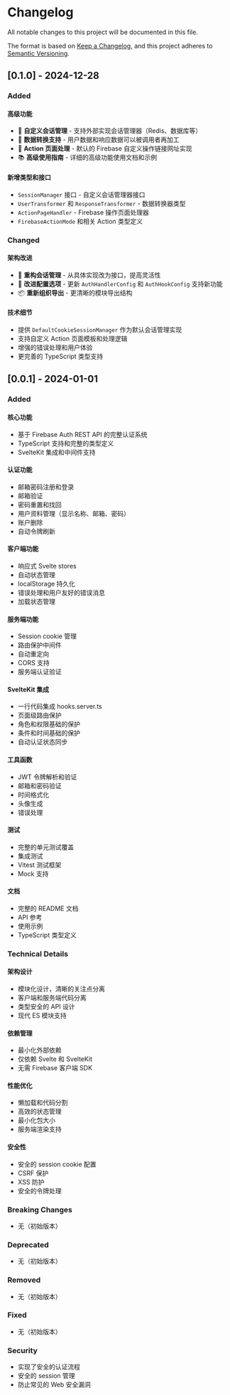 # Changelog

All notable changes to this project will be documented in this file.

The format is based on [Keep a Changelog](https://keepachangelog.com/en/1.0.0/),
and this project adheres to [Semantic Versioning](https://semver.org/spec/v2.0.0.html).

## [0.1.0] - 2024-12-28

### Added

#### 高级功能
- 🔧 **自定义会话管理** - 支持外部实现会话管理器（Redis、数据库等）
- 🔄 **数据转换支持** - 用户数据和响应数据可以被调用者再加工
- 🎨 **Action 页面处理** - 默认的 Firebase 自定义操作链接网址实现
- 📚 **高级使用指南** - 详细的高级功能使用文档和示例

#### 新增类型和接口
- `SessionManager` 接口 - 自定义会话管理器接口
- `UserTransformer` 和 `ResponseTransformer` - 数据转换器类型
- `ActionPageHandler` - Firebase 操作页面处理器
- `FirebaseActionMode` 和相关 Action 类型定义

### Changed

#### 架构改进
- 🔧 **重构会话管理** - 从具体实现改为接口，提高灵活性
- 🎯 **改进配置选项** - 更新 `AuthHandlerConfig` 和 `AuthHookConfig` 支持新功能
- 📦 **重新组织导出** - 更清晰的模块导出结构

#### 技术细节
- 提供 `DefaultCookieSessionManager` 作为默认会话管理实现
- 支持自定义 Action 页面模板和处理逻辑
- 增强的错误处理和用户体验
- 更完善的 TypeScript 类型支持

## [0.0.1] - 2024-01-01

### Added

#### 核心功能
- 基于 Firebase Auth REST API 的完整认证系统
- TypeScript 支持和完整的类型定义
- SvelteKit 集成和中间件支持

#### 认证功能
- 邮箱密码注册和登录
- 邮箱验证
- 密码重置和找回
- 用户资料管理（显示名称、邮箱、密码）
- 账户删除
- 自动令牌刷新

#### 客户端功能
- 响应式 Svelte stores
- 自动状态管理
- localStorage 持久化
- 错误处理和用户友好的错误消息
- 加载状态管理

#### 服务端功能
- Session cookie 管理
- 路由保护中间件
- 自动重定向
- CORS 支持
- 服务端认证验证

#### SvelteKit 集成
- 一行代码集成 hooks.server.ts
- 页面级路由保护
- 角色和权限基础的保护
- 条件和时间基础的保护
- 自动认证状态同步

#### 工具函数
- JWT 令牌解析和验证
- 邮箱和密码验证
- 时间格式化
- 头像生成
- 错误处理

#### 测试
- 完整的单元测试覆盖
- 集成测试
- Vitest 测试框架
- Mock 支持

#### 文档
- 完整的 README 文档
- API 参考
- 使用示例
- TypeScript 类型定义

### Technical Details

#### 架构设计
- 模块化设计，清晰的关注点分离
- 客户端和服务端代码分离
- 类型安全的 API 设计
- 现代 ES 模块支持

#### 依赖管理
- 最小化外部依赖
- 仅依赖 Svelte 和 SvelteKit
- 无需 Firebase 客户端 SDK

#### 性能优化
- 懒加载和代码分割
- 高效的状态管理
- 最小化包大小
- 服务端渲染支持

#### 安全性
- 安全的 session cookie 配置
- CSRF 保护
- XSS 防护
- 安全的令牌处理

### Breaking Changes
- 无（初始版本）

### Deprecated
- 无（初始版本）

### Removed
- 无（初始版本）

### Fixed
- 无（初始版本）

### Security
- 实现了安全的认证流程
- 安全的 session 管理
- 防止常见的 Web 安全漏洞
